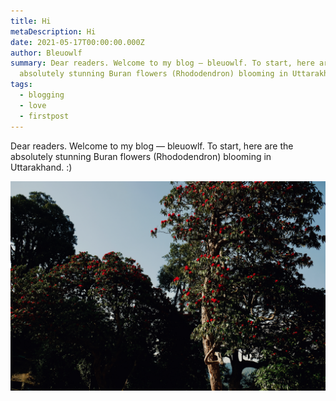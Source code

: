 ```yaml
---
title: Hi
metaDescription: Hi
date: 2021-05-17T00:00:00.000Z
author: Bleuowlf
summary: Dear readers. Welcome to my blog — bleuowlf. To start, here are the
  absolutely stunning Buran flowers (Rhododendron) blooming in Uttarakhand. :)
tags:
  - blogging
  - love
  - firstpost
---
```

Dear readers. Welcome to my blog — bleuowlf. To start, here are the absolutely stunning Buran flowers (Rhododendron) blooming in Uttarakhand. :)

![](/static/img/buran_flowers.jpeg)